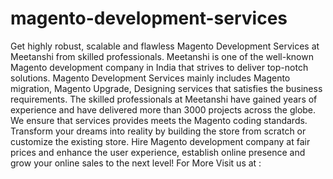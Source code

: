 # magento-development-services
Get highly robust, scalable and flawless Magento Development Services at Meetanshi from skilled professionals.   Meetanshi is one of the well-known Magento development company in India that strives to deliver top-notch solutions. Magento Development Services mainly includes Magento migration, Magento Upgrade, Designing services that satisfies the business requirements.  The skilled professionals at Meetanshi have gained years of experience and have delivered more than 3000 projects across the globe. We ensure that services provides meets the Magento coding standards. Transform your dreams into reality by building the store from scratch or customize the existing store.  Hire Magento development company at fair prices and enhance the user experience, establish online presence and grow your online sales to the next level!  For More Visit us at : 
